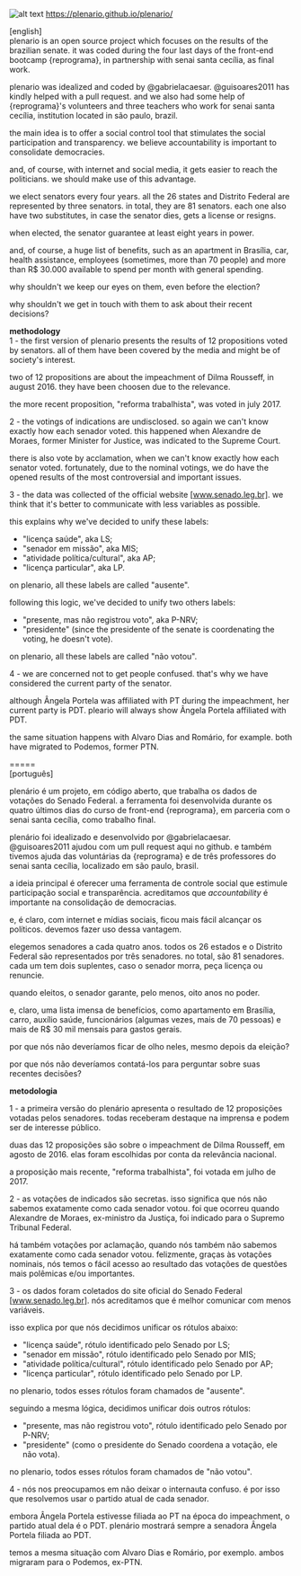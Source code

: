 ![alt text](https://github.com/plenario/plenario/blob/master/imagens/headerSocialProjetoPlenario2facebook.jpg)
<a href="https://plenario.github.io/plenario/">https://plenario.github.io/plenario/</a>

[english]</br>
plenario is an open source project which focuses on the results of the brazilian senate.
it was coded during the four last days of the front-end bootcamp {reprograma}, in partnership with senai santa cecília, as final work.

plenario was idealized and coded by @gabrielacaesar.
@guisoares2011 has kindly helped with a pull request.
and we also had some help of {reprograma}'s volunteers and three teachers who work for senai santa cecília, institution located in são paulo, brazil.

the main idea is to offer a social control tool that stimulates the social participation and transparency.
we believe accountability is important to consolidate democracies.

and, of course, with internet and social media, it gets easier to reach the politicians.
we should make use of this advantage.

we elect senators every four years. all the 26 states and Distrito Federal are represented by three senators.
in total, they are 81 senators. each one also have two substitutes, in case the senator dies, gets a license or resigns.

when elected, the senator guarantee at least eight years in power.

and, of course, a huge list of benefits, such as an apartment in Brasília, car, health assistance, employees (sometimes, more than 70 people) and more than R$ 30.000 available to spend per month with general spending.

why shouldn't we keep our eyes on them, even before the election?

why shouldn't we get in touch with them to ask about their recent decisions?

**methodology**</br>
1 - the first version of plenario presents the results of 12 propositions voted by senators.
all of them have been covered by the media and might be of society's interest.

two of 12 propositions are about the impeachment of Dilma Rousseff, in august 2016.
they have been choosen due to the relevance.

the more recent proposition, "reforma trabalhista", was voted in july 2017.

2 - the votings of indications are undisclosed. so again we can't know exactly how each senador voted.
this happened when Alexandre de Moraes, former Minister for Justice, was indicated to the Supreme Court.

there is also vote by acclamation, when we can't know exactly how each senator voted.
fortunately, due to the nominal votings, we do have the opened results of the most controversial and important issues.

3 - the data was collected of the official website [www.senado.leg.br].
we think that it's better to communicate with less variables as possible.

this explains why we've decided to unify these labels:
<ul>
<li>"licença saúde", aka LS;</li>
<li>"senador em missão", aka MIS;</li>
<li>"atividade política/cultural", aka AP;</li>
<li>"licença particular", aka LP.</li>
</ul>

on plenario, all these labels are called "ausente".

following this logic, we've decided to unify two others labels:
<ul>
<li>"presente, mas não registrou voto", aka P-NRV;</li>
<li>"presidente" (since the presidente of the senate is coordenating the voting, he doesn't vote).</li>
</ul>

on plenario, all these labels are called "não votou".

4 - we are concerned not to get people confused. that's why we have considered the current party of the senator.

although Ângela Portela was affiliated with PT during the impeachment, her current party is PDT.
pleario will always show Ângela Portela affiliated with PDT.

the same situation happens with Alvaro Dias and Romário, for example.
both have migrated to Podemos, former PTN.

=====</br>
[português]</br>

plenário é um projeto, em código aberto, que trabalha os dados de votações do Senado Federal. a ferramenta foi desenvolvida durante os quatro últimos dias do curso de front-end {reprograma}, em parceria com o senai santa cecília, como trabalho final.

plenário foi idealizado e desenvolvido por @gabrielacaesar. @guisoares2011 ajudou com um pull request aqui no github. e também tivemos ajuda das voluntárias da {reprograma} e de três professores do senai santa cecília, localizado em são paulo, brasil.

a ideia principal é oferecer uma ferramenta de controle social que estimule participação social e transparência. acreditamos que *accountability* é importante na consolidação de democracias.

e, é claro, com internet e mídias sociais, ficou mais fácil alcançar os políticos. devemos fazer uso dessa vantagem.

elegemos senadores a cada quatro anos. todos os 26 estados e o Distrito Federal são representados por três senadores. no total, são 81 senadores. cada um tem dois suplentes, caso o senador morra, peça licença ou renuncie.

quando eleitos, o senador garante, pelo menos, oito anos no poder.

e, claro, uma lista imensa de benefícios, como apartamento em Brasília, carro, auxílio saúde, funcionários (algumas vezes, mais de 70 pessoas) e mais de R$ 30 mil mensais para gastos gerais.

por que nós não deveríamos ficar de olho neles, mesmo depois da eleição?

por que nós não deveríamos contatá-los para perguntar sobre suas recentes decisões?

**metodologia**

1 - a primeira versão do plenário apresenta o resultado de 12 proposições votadas pelos senadores. todas receberam destaque na imprensa e podem ser de interesse público.

duas das 12 proposições são sobre o impeachment de Dilma Rousseff, em agosto de 2016. elas foram escolhidas por conta da relevância nacional.

a proposição mais recente, "reforma trabalhista", foi votada em julho de 2017.

2 - as votações de indicados são secretas. isso significa que nós não sabemos exatamente como cada senador votou. foi  que ocorreu quando Alexandre de Moraes, ex-ministro da Justiça, foi indicado para o Supremo Tribunal Federal.

há também votações por aclamação, quando nós também não sabemos exatamente como cada senador votou. felizmente, graças às votações nominais, nós temos o fácil acesso ao resultado das votações de questões mais polêmicas e/ou importantes.

3 - os dados foram coletados do site oficial do Senado Federal [www.senado.leg.br]. nós acreditamos que é melhor comunicar com menos variáveis.

isso explica por que nós decidimos unificar os rótulos abaixo:

<ul>
<li>"licença saúde", rótulo identificado pelo Senado por LS;</li>
<li>"senador em missão", rótulo identificado pelo Senado por MIS;</li>
<li>"atividade política/cultural", rótulo identificado pelo Senado por AP;</li>
<li>"licença particular", rótulo identificado pelo Senado por LP.</li>
</ul>

no plenario, todos esses rótulos foram chamados de "ausente".

seguindo a mesma lógica, decidimos unificar dois outros rótulos:

<ul>
<li>"presente, mas não registrou voto", rótulo identificado pelo Senado por P-NRV;</li>
<li>"presidente" (como o presidente do Senado coordena a votação, ele não vota).</li>
</ul>

no plenario, todos esses rótulos foram chamados de "não votou".

4 - nós nos preocupamos em não deixar o internauta confuso. é por isso que resolvemos usar o partido atual de cada senador.

embora Ângela Portela estivesse filiada ao PT na época do  impeachment, o partido atual dela é o PDT. plenário mostrará sempre a senadora Ângela Portela filiada ao PDT.

temos a mesma situação com Alvaro Dias e Romário, por exemplo. ambos migraram para o Podemos, ex-PTN.
